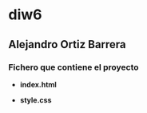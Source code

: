# diw6

## Alejandro Ortiz Barrera

### Fichero que contiene el proyecto

- **index.html**
  
- **style.css**
